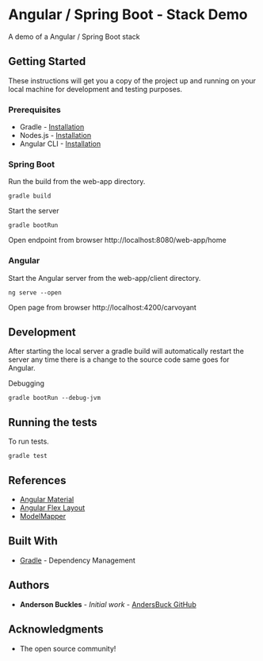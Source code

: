 # Angular / Spring Boot - Stack Demo

A demo of a Angular / Spring Boot stack

## Getting Started

These instructions will get you a copy of the project up and running on your local machine for development and testing purposes. 

### Prerequisites

* Gradle - [Installation](https://gradle.org/install/)
* Nodes.js - [Installation](https://nodejs.org/en/download/)
* Angular CLI - [Installation](https://angular.io/cli)

### Spring Boot

Run the build from the web-app directory.

```
gradle build
```

Start the server

```
gradle bootRun
```

Open endpoint from browser http://localhost:8080/web-app/home

### Angular

Start the Angular server from the web-app/client directory.

```
ng serve --open
```
Open page from browser http://localhost:4200/carvoyant

## Development

After starting the local server a gradle build will automatically restart the server any time there is a change to the source code same goes for Angular.

Debugging
```
gradle bootRun --debug-jvm
```

## Running the tests

To run tests.

```
gradle test
```

## References

* [Angular Material](https://material.angular.io/)
* [Angular Flex Layout](https://github.com/angular/flex-layout/wiki/API-Documentation/)
* [ModelMapper](http://modelmapper.org/getting-started/)

## Built With

* [Gradle](https://gradle.org/) - Dependency Management

## Authors

* **Anderson Buckles** - *Initial work* - [AndersBuck GitHub](https://github.com/andersbuck)

## Acknowledgments

* The open source community!
